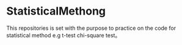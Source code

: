 # StatisticalMethong
This repositories is set with the purpose to practice on the code for statistical method e.g t-test chi-square test。
